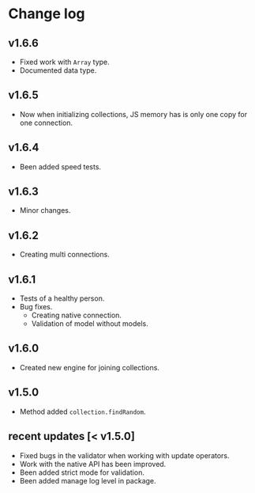 # Change log 

## v1.6.6

- Fixed work with `Array` type.
- Documented data type.

## v1.6.5

- Now when initializing collections, JS memory has is only one copy for one connection.

## v1.6.4

- Been added speed tests.

## v1.6.3

- Minor changes.

## v1.6.2

- Creating multi connections.

## v1.6.1

- Tests of a healthy person.
- Bug fixes.
  - Creating native connection.
  - Validation of model without models.

## v1.6.0

- Created new engine for joining collections.

## v1.5.0

- Method added `collection.findRandom`.

## recent updates [< v1.5.0]

- Fixed bugs in the validator when working with update operators.
- Work with the native API has been improved.
- Been added strict mode for validation.
- Been added manage log level in package.